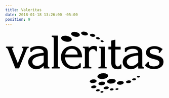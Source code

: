 ```yaml
---
title: Valeritas
date: 2018-01-18 13:26:00 -05:00
position: 9
---
```


<svg version="1.1" id="Layer_1" xmlns="http://www.w3.org/2000/svg" xmlns:xlink="http://www.w3.org/1999/xlink" x="0px" y="0px"
	 viewBox="0 0 413.8 164" style="enable-background:new 0 0 413.8 164;" xml:space="preserve">
<g>
	<path d="M345,98c0-2.3,0-4.4,0-6.6c-0.1,0-0.1-0.1-0.2-0.1c-0.2,0.2-0.4,0.3-0.6,0.5c-1.4,1.1-2.8,2.3-4.2,3.4
		c-3.1,2.2-6.4,3.8-10.2,4.3c-7.7,1-14.5-0.8-20.1-6.3c-3.8-3.8-5.3-8.5-4.8-13.9c0.5-5.8,3.4-10.1,8.1-13.4c2.9-2,6.2-3.5,9.6-4.6
		c4.2-1.4,8.6-2.3,13-3c2.7-0.4,5.4-0.7,8.1-1.1c0.4,0,0.7-0.1,1.2-0.2c0-0.4,0.1-0.7,0-1c-0.2-2.6-1.3-4.7-3.4-6.3
		c-1.8-1.3-3.8-2.1-5.9-2.5c-5.2-0.9-10.2-0.5-15.1,1.5c-2.8,1.2-5.1,3-6.4,5.8c-0.2,0.3-0.4,0.5-0.7,0.5c-0.8,0-1.7,0-2.5,0
		c-0.4,0-0.6-0.2-0.6-0.6c0-0.2,0-0.3,0-0.5c0-2.5,0-5,0-7.5c0-0.8,0.3-1.2,0.9-1.6c3.6-2.1,7.5-3.4,11.5-4.2
		c4.1-0.9,8.3-1.1,12.4-0.9c3.6,0.2,7.2,0.8,10.6,2.2c1.9,0.8,3.7,1.8,5.2,3.1c2.3,2,3.6,4.5,4.2,7.5c0.4,2.2,0.5,4.3,0.5,6.5
		c0,10.2,0,20.3,0,30.5c0,0.8,0,1.5,0.1,2.3c0.2,1.2,0.8,2,1.9,2.4c0.5,0.2,0.9,0.3,1.4,0.4c0.4,0.1,0.7,0.3,0.7,0.8
		c0,0.7,0,1.3,0,2c0,0.6-0.1,0.6-0.7,0.7c-0.1,0-0.3,0-0.4,0c-4.2,0-8.3,0-12.5,0C345.8,98,345.5,98,345,98z M345,73.2
		c0-2.6,0-5.1,0-7.7c0-1.4,0-1.4-1.4-1.3c-3.2,0.4-6.5,0.8-9.6,1.6c-3.5,0.8-6.9,1.8-10,3.5c-2.4,1.2-4.6,2.7-6.2,4.9
		c-2.6,3.4-3.1,7.2-1.2,11.1c1.1,2.3,3.1,3.9,5.4,5c3.6,1.6,7.3,1.7,11,0.5c4.6-1.5,8.2-4.4,11.4-7.9c0.5-0.6,0.8-1.2,0.8-2
		C344.9,78.2,345,75.7,345,73.2z"/>
	<path d="M99.7,98c0-2.3,0-4.4,0-6.6c-0.5,0-0.7,0.3-1,0.5c-1.4,1.1-2.7,2.3-4.1,3.3c-3.1,2.2-6.4,3.8-10.2,4.3
		c-7.1,1-13.5-0.6-19-5.3c-3.3-2.8-5.3-6.5-5.8-10.8c-0.9-7.4,1.9-13.1,7.9-17.4c2.5-1.8,5.3-3.1,8.2-4.2c4.3-1.6,8.8-2.6,13.4-3.3
		c3.1-0.5,6.2-0.9,9.3-1.3c0.4-0.1,0.7-0.1,1.2-0.2c0-0.3,0.1-0.7,0.1-1c-0.2-2.6-1.3-4.7-3.4-6.3c-1.8-1.4-3.8-2.1-6-2.5
		c-5.1-0.9-10-0.5-14.8,1.4c-2.9,1.2-5.2,3-6.6,5.8c-0.1,0.3-0.3,0.5-0.6,0.5c-1,0-2.1,0-3.2,0c0-0.4-0.1-0.7-0.1-0.9
		c0-2.6,0-5.2,0-7.9c0-0.7,0.2-1.1,0.8-1.4c3.4-2,7.1-3.3,10.9-4.1c4.3-1,8.7-1.3,13.1-1c3.7,0.2,7.3,0.8,10.7,2.2
		c1.8,0.7,3.4,1.6,4.9,2.8c2.5,2,3.9,4.7,4.5,7.9c0.4,2.1,0.5,4.2,0.5,6.3c0,10.1,0,20.2,0,30.2c0,0.7,0,1.3,0,2
		c0.1,1.6,0.9,2.6,2.4,3.1c0.3,0.1,0.7,0.2,1,0.3c0.7,0.2,0.7,0.2,0.7,0.9c0,0.6,0,1.2,0,1.8c0,0.7-0.1,0.7-0.8,0.8
		c-0.1,0-0.2,0-0.3,0c-4.2,0-8.3,0-12.5,0C100.5,98,100.2,98,99.7,98z M99.7,73.2c0-2.6,0-5.1,0-7.7c0-0.3,0-0.5,0-0.8
		c0-0.4-0.2-0.5-0.6-0.5c-0.6,0-1.2,0.1-1.7,0.2c-4.1,0.4-8.2,1.2-12.2,2.3c-3.3,1-6.6,2.2-9.4,4.2c-1.8,1.3-3.4,2.8-4.4,4.7
		c-1.9,3.6-1.8,8.2,1,11.4c1.3,1.5,2.9,2.6,4.7,3.3c3.5,1.4,7,1.4,10.5,0.2c4.7-1.5,8.4-4.5,11.5-8.2c0.4-0.5,0.5-0.9,0.5-1.5
		C99.7,78.4,99.7,75.8,99.7,73.2z"/>
	<path d="M154.9,69c0.1,0.8,0.1,1.4,0.2,2c0.4,4.2,1.7,8.2,4,11.8c3.6,5.3,8.6,8.4,14.9,9.4c3.8,0.6,7.6,0.4,11.3-0.9
		c1.8-0.6,3.5-1.5,5-2.9c1.1-1,1.9-2.1,2.4-3.4c0.2-0.6,0.5-0.8,1.1-0.7c0.7,0,1.4,0,2.1,0c0,0.4,0.1,0.7,0.1,1c0,3,0,6.1,0,9.1
		c0,0.7-0.3,1-0.8,1.2c-4.9,2.1-9.9,3.6-15.2,4c-5.6,0.5-11.1-0.1-16.3-2.3c-10.8-4.4-17.1-12.4-18.9-23.9
		c-0.8-5.2-0.5-10.3,1.4-15.2c3.8-9.7,10.7-16,21-18.1c5.9-1.2,11.8-0.6,17.3,2c6.2,2.9,10.3,7.8,12.7,14.1c1.4,3.8,2,7.8,2,11.9
		c0,0.8-0.1,0.9-0.9,0.9c-0.3,0-0.5,0-0.8,0c-13.7,0-27.4,0-41.2,0C155.9,69,155.5,69,154.9,69z M187.8,61.7c0-0.4,0-0.7,0-1
		c-0.2-1.1-0.3-2.3-0.6-3.4c-1.2-4.5-4-7.6-8.3-9.4c-2.9-1.2-6-1.4-9.1-0.8c-7.2,1.3-12.6,6.6-14.1,13.8c-0.1,0.3,0,0.5-0.1,0.9
		C166.4,61.7,177,61.7,187.8,61.7z"/>
	<path d="M408.5,47.4c-2.6,3.5-5.1,6.9-7.8,10.4c-1-0.7-2-1.4-3-2.1c0.1-0.2,0.2-0.4,0.4-0.6c1.5-2.4,1-4.5-1.3-6.1
		c-1.6-1-3.3-1.5-5.2-1.8c-3.2-0.6-6.5-0.6-9.7,0.1c-1.6,0.4-3.1,0.9-4.5,1.9c-2.9,2-3.2,6.2-0.6,8.8c1,1,2.2,1.7,3.4,2.2
		c2.1,0.9,4.3,1.5,6.5,2.1c3.2,0.8,6.3,1.6,9.5,2.5c2.6,0.7,5.1,1.8,7.4,3.2c1.5,0.9,2.9,2.1,4,3.4c2,2.5,3,5.3,3.1,8.5
		c0.1,2.7-0.3,5.4-1.4,7.9c-1.6,3.6-4.4,6.1-7.8,8c-3.3,1.8-6.8,2.9-10.5,3.4c-6.1,0.9-12.1,0.4-17.9-1.8c-3.9-1.5-7.4-3.7-10.4-6.8
		c-0.2-0.2-0.3-0.3-0.5-0.5c-0.1-0.1-0.1-0.1-0.2-0.3c3-3.2,6-6.4,9-9.7c1,0.8,1.8,1.6,2.8,2.4c-0.2,0.3-0.3,0.5-0.5,0.8
		c-1.2,2.1-0.8,4.6,1.1,6.2c0.9,0.7,1.9,1.3,3,1.7c5.2,1.7,10.5,2,15.8,0.2c1.7-0.6,3.3-1.5,4.7-2.8c3.4-3.4,2.9-8.5-1-11.3
		c-1.3-0.9-2.7-1.6-4.2-2c-2.6-0.8-5.2-1.4-7.8-2.1c-3.1-0.8-6.2-1.6-9.1-2.8c-2.1-0.9-4-1.9-5.8-3.4c-2.9-2.4-4.5-5.5-4.7-9.3
		c-0.2-3.7,0.6-7,2.8-9.9c1.6-2.1,3.5-3.6,5.8-4.8c3-1.6,6.2-2.5,9.6-2.9c6.8-0.8,13.2,0.4,19.2,3.6c1.6,0.9,3,2,4.5,3
		C407.8,46.6,408.1,47,408.5,47.4z"/>
	<path d="M32.4,84.5c0.2-0.5,0.3-0.7,0.4-1c4.3-10.8,8.6-21.6,12.9-32.5c0.5-1.2,0.9-2.4,1.2-3.7c0.3-1.3-0.3-2.2-1.6-2.5
		c-0.6-0.2-1.3-0.2-1.9-0.3c-0.6-0.1-0.7-0.1-0.7-0.7c0-0.8,0-1.6,0-2.4c0.7-0.2,16.6-0.3,17.9-0.1c0.1,0.9,0.1,1.9,0,2.8
		c0,0.1-0.2,0.3-0.4,0.4c-0.1,0.1-0.3,0-0.4,0.1c-1.6,0.2-2.8,1.1-3.6,2.5c-0.3,0.6-0.6,1.1-0.8,1.7c-2.8,6.9-5.6,13.9-8.4,20.8
		c-3.5,8.7-7.1,17.4-10.6,26.1c-0.2,0.5-0.4,1-0.6,1.5c-0.2,0.4-0.4,0.6-0.9,0.6c-2.7,0-5.4,0-8.1,0c-0.6,0-0.8-0.4-1-0.9
		c-1.6-4.2-3.3-8.5-5-12.7c-4.1-10.6-8.3-21.2-12.4-31.8c-0.4-1.1-0.8-2.2-1.3-3.3c-0.5-1-1-2-1.7-2.9c-0.7-1.1-1.8-1.8-3.1-1.8
		c-0.5,0-0.7-0.2-0.7-0.7c0-0.8-0.1-1.7,0.1-2.5c0.9-0.2,18.5-0.2,19.3,0c0,0.9,0,1.8,0,2.7c0,0.3-0.2,0.4-0.5,0.5
		c-0.6,0.1-1.1,0.3-1.7,0.5c-1.2,0.4-1.5,1-1.2,2.2c0.2,0.8,0.6,1.7,0.9,2.5c4.5,11.2,9,22.4,13.5,33.6C32,83.8,32.2,84,32.4,84.5z"
		/>
	<path d="M275.1,48.5c-2.5,0-4.9,0-7.2,0c-0.3-0.7-0.3-6.2-0.1-7.2c2.3,0,4.7,0,7.1,0c0-0.5,0.1-0.9,0.1-1.2c0-4.3,0-8.7,0-13
		c0-0.2,0-0.5,0-0.7c0-1,0-1,1-1.2c2.9-0.7,5.8-1.3,8.7-2c0.3-0.1,0.5-0.1,0.9-0.1c0,0.4,0.1,0.8,0.1,1.1c0,5.3,0,10.6,0,15.9
		c0,0.4,0,0.7,0.1,1.2c0.4,0,0.7,0.1,1.1,0.1c3.8,0,7.5,0,11.3,0c0.4,0,0.7,0,1.1,0.1c0.2,0.8,0.3,6.2,0,7.1c-0.3,0-0.7,0.1-1.1,0.1
		c-3.8,0-7.5,0-11.3,0c-0.3,0-0.7,0-1.1,0c0,0.3-0.1,0.6-0.1,0.9c0,11.2,0,22.4,0,33.6c0,1.5,0.3,3,0.5,4.4c0.1,0.8,0.5,1.5,0.8,2.2
		c0.8,1.5,2.1,2.4,3.8,2.7c1.6,0.3,3.1,0,4.6-0.7c1.4-0.7,2.3-1.9,2.7-3.5c0.1-0.3,0.1-0.6,0.2-0.9c1.1,0,2.1,0,3.1,0
		c0,0.3,0.1,0.6,0.1,0.9c0,2.9,0,5.8,0,8.7c0,1,0,1-1,1.3c-3.8,1.2-7.8,1.7-11.8,1.3c-1.8-0.2-3.6-0.5-5.3-1.1
		c-3.5-1.2-5.9-3.6-7.1-7.1c-0.7-1.8-1-3.8-1.2-5.7c-0.1-1.5-0.1-2.9-0.1-4.4c0-10.5,0-20.9,0-31.4
		C275.1,49.5,275.1,49.1,275.1,48.5z"/>
	<path d="M141.4,94.7c0,1.1,0,2.1,0,3.1c-0.3,0-0.7,0.1-1,0.1c-6.2,0-12.4,0-18.6,0c-0.2,0-0.3,0-0.5,0c-0.3,0-0.5-0.1-0.5-0.5
		c0-0.9,0-1.8,0-2.7c0.3-0.1,0.5-0.1,0.8-0.2c0.5-0.1,1.1-0.2,1.6-0.3c1.6-0.3,2.4-1.3,2.6-2.9c0.1-0.5,0.1-1.1,0.1-1.7
		c0-22.9,0-45.8,0-68.8c0-0.7-0.1-1.5-0.2-2.2c-0.2-0.9-0.7-1.6-1.6-1.9c-0.6-0.3-1.3-0.4-2-0.6c-0.4-0.1-0.9-0.1-1.4-0.2
		c-0.1-1-0.1-1.9,0-2.9c0-0.1,0.2-0.3,0.4-0.4c0.3-0.1,0.6,0,0.9,0c4.4,0,8.8,0,13.2,0c1.4,0,1.4,0,1.4,1.3c0,12.4,0,24.9,0,37.3
		c0,12.5,0,25,0,37.6c0,0.7,0,1.4,0,2.1c0.1,1.9,1,2.9,2.9,3.3C140.1,94.5,140.7,94.6,141.4,94.7z"/>
	<path d="M201.6,94.7c0.6-0.1,1.1-0.2,1.6-0.3c0.5-0.1,0.9-0.2,1.4-0.3c1-0.3,1.6-1,1.8-2.1c0.1-0.4,0.1-0.7,0.2-1.1
		c0-0.5,0-0.9,0-1.4c0-13.3,0-26.6,0-39.9c0-0.8,0-1.5-0.1-2.3c-0.2-1.2-0.9-2-2-2.3c-0.6-0.2-1.2-0.3-1.8-0.4
		c-0.4-0.1-0.8-0.1-1.2-0.2c-0.2-1-0.1-1.9,0-2.8c0-0.2,0.3-0.4,0.4-0.4c0.2-0.1,0.5,0,0.7,0c4.3,0,8.5,0,12.8,0c0.1,0,0.3,0,0.4,0
		c0.7,0,0.8,0.1,0.8,0.8c0,0.9,0,1.8,0,2.7c0,0.2,0.1,0.3,0.1,0.6c0.3-0.2,0.5-0.4,0.7-0.6c1.5-1.3,3-2.6,4.8-3.5
		c2.1-1.1,4.3-1.6,6.6-1.7c2.8-0.1,5.6,0.2,8.2,1.2c1,0.4,1,0.4,1,1.4c0,3.3,0,6.5,0,9.8c0,0.2,0,0.3,0,0.5c0,0.4-0.2,0.7-0.6,0.7
		c-0.7,0-1.4,0-2.1,0c-0.4,0-0.6-0.2-0.7-0.5c-1-3.2-3.4-4.5-6.5-4.9c-3.3-0.4-6,1-8.2,3.4c-1.8,1.9-2.6,4.3-2.7,6.9
		c0,0.4,0,0.8,0,1.1c0,10.1,0,20.2,0,30.3c0,0.5,0,1,0,1.5c0.1,1.7,0.8,2.6,2.4,3c0.9,0.3,1.8,0.3,2.7,0.5c0.3,0,0.5,0.1,0.9,0.1
		c0.2,1,0.1,1.9,0,2.9c0,0.1-0.2,0.3-0.4,0.4c-0.2,0.1-0.5,0-0.8,0c-6.4,0-12.8,0-19.2,0c-1.3,0-1.3,0-1.3-1.3
		C201.6,96,201.6,95.4,201.6,94.7z"/>
	<path d="M258.4,66.2c0,7.7,0,15.3,0,23c0,0.8,0.1,1.7,0.2,2.5c0.2,1.3,0.8,2.2,2.1,2.5c0.6,0.2,1.2,0.3,1.9,0.4
		c0.5,0.1,0.7,0.2,0.7,0.7c0,0.6,0,1.2,0,1.8c0,0.6-0.1,0.7-0.8,0.7c-0.2,0-0.4,0-0.6,0c-6.3,0-12.6,0-18.9,0c-1.3,0-1.3,0-1.3-1.4
		c0-0.4,0-0.8,0-1.2c0-0.4,0.2-0.6,0.6-0.7c0.6,0,1.3-0.1,1.9-0.2c0.5-0.1,1.1-0.2,1.6-0.4c1.3-0.4,2-1.4,2.1-2.7
		c0.1-0.9,0.2-1.9,0.2-2.8c0-12.7,0-25.3,0-38c0-1-0.1-1.9-0.1-2.9c-0.1-1.3-0.8-2.3-2.1-2.7c-0.6-0.2-1.1-0.3-1.7-0.4
		c-0.4-0.1-0.6-0.2-0.6-0.6c0-0.6,0-1.3,0-1.9c0-0.4,0.3-0.6,0.7-0.6c0.2,0,0.4,0,0.6,0c4.1,0,8.2,0,12.3,0c1.3,0,1.3,0,1.3,1.3
		C258.4,50.5,258.4,58.3,258.4,66.2z"/>
	<path d="M162,28.5c-4.4,0-8.5-1.1-12.3-3.3c-1.1-0.7-2.2-1.5-3-2.5c-0.5-0.6-1-1.2-1.3-1.8c-1.1-2.1-0.6-4.2,1.2-5.7
		c1.3-1.1,2.8-1.7,4.4-2c6.2-1.1,12,0,17.3,3.3c1.2,0.8,2.3,1.7,3.1,2.9c0.4,0.7,0.8,1.4,1,2.2c0.4,1.8-0.3,3.2-1.6,4.3
		c-1.1,1-2.4,1.5-3.8,1.9C165.4,28.3,163.7,28.5,162,28.5z"/>
	<path d="M254.7,110.2c3.2,0.1,6,0.4,8.7,1.8c0.9,0.5,1.8,1.1,2.5,1.9c1,1.2,1.4,2.6,0.9,4.2c-0.5,1.6-1.6,2.7-2.9,3.6
		c-2.4,1.7-5.1,2.7-8,3.2c-1.6,0.3-3.2,0.5-4.8,0.5c-2.6,0-5.2-0.3-7.6-1.4c-1-0.4-2-1-2.8-1.8c-1.9-1.9-2-4.2-0.5-6.3
		c0.9-1.2,2-2,3.2-2.7c2.8-1.6,5.9-2.5,9.1-2.7C253.4,110.3,254.2,110.2,254.7,110.2z"/>
	<path d="M184.2,15.6c-2.6-0.1-5.7-0.8-8.6-2.3c-1.1-0.6-2.2-1.3-3.1-2.3c-0.4-0.5-0.9-1-1.2-1.6c-0.9-1.7-0.5-3.4,1-4.6
		c0.7-0.5,1.5-1,2.4-1.3c1.8-0.7,3.7-0.8,5.7-0.7c2.9,0.2,5.7,0.9,8.3,2.2c1.3,0.7,2.4,1.5,3.4,2.6c0.5,0.6,1,1.3,1.2,2.1
		c0.4,1.3,0.1,2.4-0.8,3.4c-0.8,0.9-1.8,1.4-2.9,1.8C188.2,15.4,186.6,15.7,184.2,15.6z"/>
	<path d="M277.1,125c2,0,4,0.3,5.9,1.1c0.9,0.4,1.8,0.9,2.5,1.6c1.4,1.4,1.6,3.2,0.5,4.8c-0.7,1.1-1.7,1.9-2.9,2.5
		c-1.9,1.1-4,1.7-6.2,2c-3,0.5-5.9,0.3-8.7-0.7c-1.1-0.4-2.2-1-3-1.9c-1.1-1.2-1.4-2.7-0.6-4.2c0.7-1.4,1.9-2.3,3.3-3
		c1.9-1.1,4-1.7,6.1-2C275.1,125.1,276.1,125.1,277.1,125z"/>
	<path d="M203.5,2c2.8,0,5.4,0.6,7.8,2.1c1,0.6,1.8,1.3,2.5,2.2c1.2,1.7,0.8,3.5-0.9,4.6c-1.1,0.7-2.3,1-3.6,1.1
		c-3.4,0.3-6.5-0.4-9.5-2.1c-0.9-0.5-1.7-1.2-2.3-2.1c-1.2-1.7-0.8-3.4,0.9-4.6c1.2-0.8,2.5-1.1,3.9-1.2C202.6,1.9,203,2,203.5,2z"
		/>
	<path d="M297.3,140.2c-1.4,0-2.7-0.2-4-0.6c-0.9-0.3-1.8-0.7-2.5-1.4c-1.3-1.1-1.4-2.6-0.4-4c0.6-0.8,1.3-1.4,2.2-1.9
		c3.6-1.9,7.5-2.3,11.4-1.2c1,0.3,1.9,0.8,2.6,1.5c1,1.1,1.1,2.4,0.4,3.6c-0.6,0.9-1.4,1.6-2.3,2.1
		C302.4,139.7,299.9,140.2,297.3,140.2z"/>
	<path d="M227,135.9c-1.6,0-3-0.2-4.5-0.7c-0.9-0.3-1.7-0.8-2.4-1.5c-0.9-0.9-1.1-2.2-0.4-3.3c0.3-0.5,0.7-1,1.2-1.5
		c0.8-0.8,1.8-1.3,2.9-1.6c3-1.1,6.1-1.4,9.3-0.5c0.5,0.1,1.1,0.3,1.6,0.6c0.4,0.2,0.9,0.5,1.2,0.8c1.4,1.2,1.5,3,0.3,4.4
		c-1.1,1.3-2.5,2-4.1,2.5C230.4,135.6,228.7,135.9,227,135.9z"/>
	<path d="M249.3,141.8c-1.8-0.1-3.6-0.3-5.2-1.1c-0.3-0.2-0.6-0.3-0.9-0.5c-1.7-1.2-1.9-3.1-0.5-4.7c0.8-0.9,1.7-1.5,2.7-2
		c3.3-1.4,6.8-1.7,10.3-0.8c1,0.3,1.9,0.7,2.7,1.4c1.2,1.2,1.3,2.6,0.3,4c-0.5,0.7-1.3,1.3-2,1.7c-1.7,1-3.5,1.5-5.4,1.7
		C250.5,141.7,249.9,141.8,249.3,141.8z"/>
	<path d="M225.1,7.9c2.1,0,4.1,0.5,6,1.6c0.8,0.5,1.4,1,1.9,1.8c0.8,1.2,0.6,2.5-0.7,3.3c-0.9,0.6-1.9,0.9-3,1
		c-2.6,0.2-5-0.3-7.2-1.6c-0.7-0.4-1.3-0.9-1.7-1.5c-1-1.3-0.7-2.7,0.6-3.6c1-0.6,2-0.8,3.1-0.9C224.5,7.9,224.8,7.9,225.1,7.9z"/>
	<path d="M260.7,152c-1.3,0-2.6-0.2-3.9-0.9c-2-1.1-2.2-3-0.4-4.4c0.8-0.6,1.7-1.1,2.6-1.4c2.2-0.7,4.4-0.8,6.6-0.3
		c0.9,0.2,1.7,0.6,2.4,1.3c0.8,0.9,0.9,1.8,0.3,2.8c-0.5,0.7-1.1,1.2-1.9,1.6C264.7,151.6,262.8,152,260.7,152z"/>
	<path d="M321,128.9c1.5-0.1,2.9,0.1,4.2,0.9c0.4,0.2,0.7,0.5,1,0.8c0.7,0.8,0.7,1.7,0.2,2.6c-0.5,0.9-1.3,1.4-2.2,1.8
		c-2.5,1.2-5.1,1.5-7.8,0.8c-0.9-0.2-1.8-0.6-2.4-1.3c-0.8-0.8-0.9-1.8-0.3-2.8c0.4-0.7,1-1.1,1.7-1.5
		C317.1,129.3,319,128.8,321,128.9z"/>
	<path d="M228.3,149.5c-1.1,0-2.2-0.1-3.3-0.6c-0.6-0.2-1.1-0.6-1.5-1c-0.9-0.8-0.9-2.1-0.1-3.1c1-1.1,2.2-1.8,3.6-2.2
		c2.1-0.6,4.2-0.7,6.3-0.2c0.8,0.2,1.7,0.6,2.3,1.2c0.9,0.9,1,2,0.2,3.1c-0.6,0.7-1.3,1.3-2.2,1.7
		C231.8,149.2,230.2,149.5,228.3,149.5z"/>
	<path d="M239.2,16.5c1.5,0,2.9,0.3,4.3,1.1c0.5,0.3,1.1,0.7,1.5,1.2c0.9,1.1,0.7,2.3-0.6,2.9c-0.7,0.3-1.4,0.5-2.2,0.6
		c-1.8,0.1-3.5-0.3-5.1-1.2c-0.5-0.3-1-0.8-1.4-1.3c-0.7-0.9-0.4-1.9,0.5-2.5C237.1,16.6,238.1,16.5,239.2,16.5z"/>
	<path d="M275.5,155.2c-0.8-0.2-1.7-0.3-2.5-0.5c-0.4-0.1-0.8-0.4-1.2-0.7c-0.7-0.6-0.8-1.5-0.2-2.2c0.4-0.4,0.8-0.9,1.3-1.1
		c2.1-1.1,4.3-1.3,6.5-0.6c0.4,0.1,0.8,0.4,1.1,0.6c0.8,0.6,0.9,1.6,0.2,2.4c-0.6,0.7-1.3,1.1-2.2,1.4
		C277.7,154.9,276.6,155.2,275.5,155.2z"/>
	<path d="M241.1,151.9c0.8,0.2,1.7,0.3,2.5,0.5c0.4,0.1,0.8,0.4,1.2,0.7c0.7,0.6,0.7,1.5,0.1,2.2c-0.5,0.5-1,1-1.6,1.3
		c-1.7,0.8-3.5,1-5.4,0.6c-0.5-0.1-1.1-0.3-1.5-0.6c-1.2-0.7-1.4-1.9-0.4-2.9c0.5-0.5,1.2-0.9,1.8-1.2
		C238.8,152.1,239.9,151.9,241.1,151.9z"/>
	<path d="M335,123.5c1,0,2,0,2.9,0.5c0.3,0.2,0.7,0.4,0.9,0.7c0.6,0.6,0.7,1.5,0.1,2.1c-0.3,0.4-0.7,0.7-1.1,1
		c-2,1.1-4.1,1.4-6.2,0.8c-0.6-0.1-1.1-0.4-1.6-0.7c-0.8-0.6-1-1.6-0.3-2.4c0.4-0.4,0.8-0.8,1.3-1.1
		C332.3,123.7,333.7,123.4,335,123.5z"/>
	<path d="M252.1,29.4c-1.2-0.1-2.3-0.3-3.3-0.9c-0.5-0.3-1-0.7-1.3-1.1c-0.6-0.8-0.4-1.6,0.4-2.1c0.6-0.4,1.3-0.6,2.1-0.6
		c1.5-0.1,2.8,0.3,4.1,1.1c0.4,0.2,0.7,0.6,0.9,0.9c0.5,0.8,0.4,1.6-0.4,2.1C253.7,29.3,252.8,29.4,252.1,29.4z"/>
	<path d="M289.3,153.7c-0.8,0-1.7-0.1-2.5-0.6c-1-0.6-1.1-1.6-0.3-2.4c0.3-0.3,0.7-0.6,1.1-0.7c1.5-0.6,3-0.8,4.5-0.4
		c0.4,0.1,0.8,0.3,1.1,0.5c0.8,0.5,0.9,1.4,0.3,2.1c-0.3,0.3-0.7,0.6-1.1,0.8C291.5,153.5,290.6,153.7,289.3,153.7z"/>
	<path d="M250.2,161.1c-0.6-0.1-1.3-0.2-1.9-0.4c-0.3-0.1-0.6-0.3-0.8-0.5c-0.7-0.6-0.8-1.4-0.2-2c0.4-0.4,1-0.8,1.5-1
		c1.3-0.5,2.7-0.7,4.1-0.3c0.4,0.1,0.8,0.3,1.2,0.5c0.9,0.5,1,1.5,0.2,2.2c-0.4,0.4-0.8,0.6-1.3,0.9
		C252.1,160.9,251.1,161.1,250.2,161.1z"/>
	<path d="M345.3,121.5c-1,0.1-1.8-0.1-2.5-0.5c-1.3-0.6-1.4-1.8-0.3-2.7c1.4-1.1,4.2-1.6,6.2-0.6c1.1,0.6,1.2,1.6,0.3,2.5
		c-0.9,0.8-2.1,1.1-3.3,1.2C345.6,121.6,345.4,121.5,345.3,121.5z"/>
</g>
</svg>
